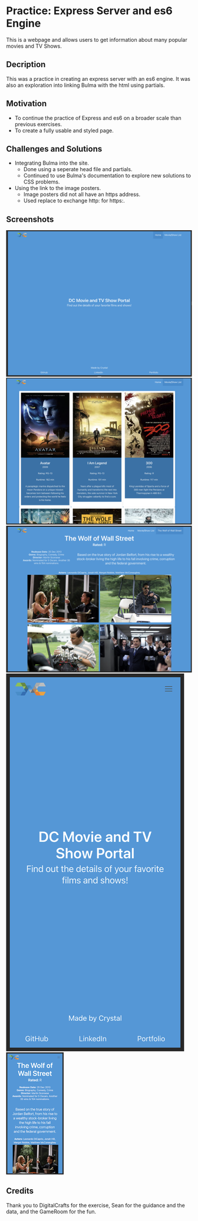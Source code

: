 # Practice: Express Server and es6 Engine

This is a webpage and allows users to get information about many popular movies and TV Shows.

## Decription

This was a practice in creating an express server with an es6 engine. It was also an exploration into linking Bulma with the html using partials.

## Motivation

- To continue the practice of Express and es6 on a broader scale than previous exercises.
- To create a fully usable and styled page.

## Challenges and Solutions

- Integrating Bulma into the site.
  - Done using a seperate head file and partials.
  - Continued to use Bulma's documentation to explore new solutions to CSS problems.
- Using the link to the image posters.
  - Image posters did not all have an https address.
  - Used replace to exchange http: for https:.

## Screenshots

![Home screen](images/home.png)
![Movie List screen](images/movie_list.png)
![Movie screen](images/movie.png)
![Home screen on mobile](images/home_mobile.png)
![Movie screen on mobile](images/movie_mobile.png)

## Credits

Thank you to DigitalCrafts for the exercise, Sean for the guidance and the data, and the GameRoom for the fun.
